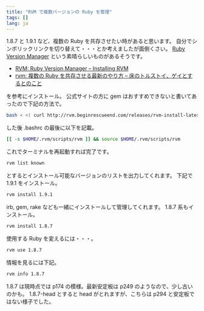 ```yaml
---
title: "RVM で複数バージョンの Ruby を管理"
tags: []
lang: ja
---
```


1.8.7 と 1.9.1 など、複数の Ruby を共存させたい時があると思います。
自分でシンボリックリンクを切り替えて・・・とか考えましたが面倒くさい。
[Ruby Version Manager](http://rvm.beginrescueend.com/) という素晴らしいものがあるそうです。

- [RVM: Ruby Version Manager &#8211; Installing RVM](http://rvm.beginrescueend.com/rvm/install/)
- [rvm: 複数の Ruby を共存させる最新のやり方 &#8211; 床のトルストイ、ゲイとするとのこと](http://d.hatena.ne.jp/mirakui/20100502/1272849327)

を参考にインストール。
公式サイトの方に gem はおすすめできないと書いてあったので下記の方法で。

```sh
bash < <( curl http://rvm.beginrescueend.com/releases/rvm-install-latest )
```

した後 .bashrc の最後に以下を記載。

```sh
[[ -s $HOME/.rvm/scripts/rvm ]] && source $HOME/.rvm/scripts/rvm
```

これでターミナルを再起動すれば完了です。

```sh
rvm list known
```

とするとインストール可能なバージョンのリストを出力してくれます。
下記で 1.9.1 をインストール。

```sh
rvm install 1.9.1
```

irb, gem, rake なども一緒にインストールして管理してくれます。
1.8.7 系もインストール。

```sh
rvm install 1.8.7
```

使用する Ruby を変えるには・・・。

```sh
rvm use 1.8.7
```

情報を見るには下記。

```sh
rvm info 1.8.7
```

1.8.7 は現時点では p174 の模様。最新安定板は p249 のようなので、少し古いのかも。
1.8.7-head とすると head がとれますが、こちらは p294 と安定板ではない様子でした。
